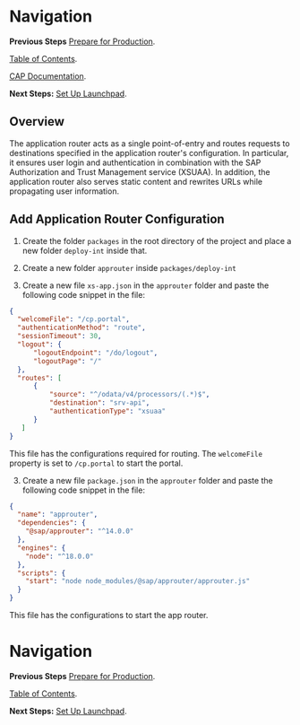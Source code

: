 # Navigation

**Previous Steps**
[Prepare for Production](07_Prepare_for_Production.md).

[Table of Contents](Table_of_Contents.md).

[CAP Documentation](https://cap.cloud.sap/docs/).

**Next Steps:**
[Set Up Launchpad](09_Set_Up_Launchpad.md).

## Overview

The application router acts as a single point-of-entry and routes requests to destinations 
specified in the application router's configuration. In particular, it ensures user login 
and authentication in combination with the SAP Authorization and Trust Management service (XSUAA). 
In addition, the application router also serves static content and rewrites URLs while 
propagating user information.

## Add Application Router Configuration

1. Create the folder `packages` in the root directory of the project and place a new folder `deploy-int` inside that.

2. Create a new folder `approuter` inside `packages/deploy-int`

3. Create a new file `xs-app.json` in the `approuter` folder and paste the following code snippet in the file:

```json
{
  "welcomeFile": "/cp.portal",
  "authenticationMethod": "route",
  "sessionTimeout": 30,
  "logout": {
      "logoutEndpoint": "/do/logout",
      "logoutPage": "/"
  },
  "routes": [
      {
          "source": "^/odata/v4/processors/(.*)$",
          "destination": "srv-api",
          "authenticationType": "xsuaa"
      }
   ]
}
```

This file has the configurations required for routing. The `welcomeFile` property is set to `/cp.portal` to start the portal.

3. Create a new file `package.json` in the `approuter` folder and paste the following code snippet in the file:

```json
{
  "name": "approuter",
  "dependencies": {
    "@sap/approuter": "^14.0.0"
  },
  "engines": {
    "node": "^18.0.0"
  },
  "scripts": {
    "start": "node node_modules/@sap/approuter/approuter.js"
  }
}
```

This file has the configurations to start the app router.

# Navigation

**Previous Steps**
[Prepare for Production](07_Prepare_for_Production.md).


[Table of Contents](Table_of_Contents.md).

**Next Steps:**
[Set Up Launchpad](09_Set_Up_Launchpad.md).
